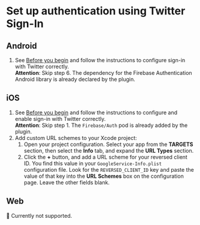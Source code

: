# Set up authentication using Twitter Sign-In

## Android

1. See [Before you begin](https://firebase.google.com/docs/auth/android/twitter-login#before_you_begin) and follow the instructions to configure sign-in with Twitter correctly.  
**Attention**: Skip step 6. The dependency for the Firebase Authentication Android library is already declared by the plugin.

## iOS

1. See [Before you begin](https://firebase.google.com/docs/auth/ios/twitter-login#before_you_begin) and follow the instructions to configure and enable sign-in with Twitter correctly.  
**Attention**: Skip step 1. The `Firebase/Auth` pod is already added by the plugin.
1. Add custom URL schemes to your Xcode project:
   1. Open your project configuration.
      Select your app from the **TARGETS** section, then select the **Info** tab, and expand the **URL Types** section.
   1. Click the **+** button, and add a URL scheme for your reversed client ID.
      You find this value in your `GoogleService-Info.plist` configuration file.
      Look for the `REVERSED_CLIENT_ID` key and paste the value of that key into the **URL Schemes** box on the configuration page.
      Leave the other fields blank.

## Web

🚧 Currently not supported.
